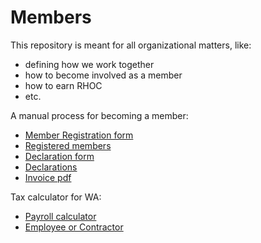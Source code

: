 # Members

This repository is meant for all organizational matters, like:
- defining how we work together
- how to become involved as a member
- how to earn RHOC
- etc.

A manual process for becoming a member:
- [Member Registration form](https://docs.google.com/forms/d/e/1FAIpQLSecwGUVFNx_Xa_Qsw5bxLnaKstPS8kQnfrUGqpuf22rLDteDg/viewform)
- [Registered members](https://docs.google.com/open?id=1FU9SIwocJk2EXPqsx8x7vlORqul2WDnNs-nG0w3vbV8)
- [Declaration form](https://drive.google.com/open?id=1LpXu_Nl8LajffKbSRnqMi_GTbZ6HiqlnZ3eWQ4cm4no)
- [Declarations](https://drive.google.com/open?id=19Y5aEZelHa2JISCXB6jViTiRx9H0cCmha8arYz7vbg0)
- [Invoice pdf](https://drive.google.com/open?id=0BwX0krsxHncTbk5pRmZBWDBsZm8)

Tax calculator for WA:
- [Payroll calculator](http://payrollwashington.com/PayrollCheckCalculator.aspx)
- [Employee or Contractor](http://www.payroll-taxes.com/articles/employee-or-independent-contractor)
